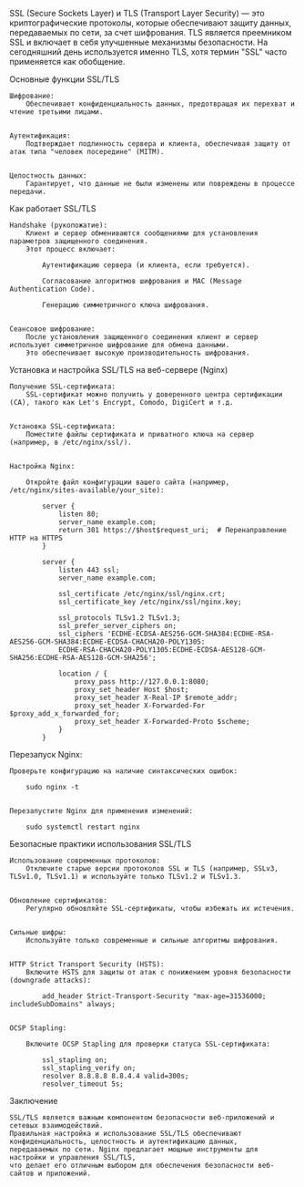 
SSL (Secure Sockets Layer) и TLS (Transport Layer Security) — это криптографические протоколы,
которые обеспечивают защиту данных, передаваемых по сети, за счет шифрования.
TLS является преемником SSL и включает в себя улучшенные механизмы безопасности.
На сегодняшний день используется именно TLS, хотя термин "SSL" часто применяется как обобщение.


Основные функции SSL/TLS

    Шифрование:
        Обеспечивает конфиденциальность данных, предотвращая их перехват и чтение третьими лицами.


    Аутентификация:
        Подтверждает подлинность сервера и клиента, обеспечивая защиту от атак типа "человек посередине" (MITM).


    Целостность данных:
        Гарантирует, что данные не были изменены или повреждены в процессе передачи.



Как работает SSL/TLS

    Handshake (рукопожатие):
        Клиент и сервер обмениваются сообщениями для установления параметров защищенного соединения.
        Этот процесс включает:

            Аутентификацию сервера (и клиента, если требуется).

            Согласование алгоритмов шифрования и MAC (Message Authentication Code).

            Генерацию симметричного ключа шифрования.


    Сеансовое шифрование:
        После установления защищенного соединения клиент и сервер используют симметричное шифрование для обмена данными.
        Это обеспечивает высокую производительность шифрования.


Установка и настройка SSL/TLS на веб-сервере (Nginx)

    Получение SSL-сертификата:
        SSL-сертификат можно получить у доверенного центра сертификации (CA), такого как Let's Encrypt, Comodo, DigiCert и т.д.


    Установка SSL-сертификата:
        Поместите файлы сертификата и приватного ключа на сервер (например, в /etc/nginx/ssl/).


    Настройка Nginx:

        Откройте файл конфигурации вашего сайта (например, /etc/nginx/sites-available/your_site):

            server {
                listen 80;
                server_name example.com;
                return 301 https://$host$request_uri;  # Перенаправление HTTP на HTTPS
            }

            server {
                listen 443 ssl;
                server_name example.com;

                ssl_certificate /etc/nginx/ssl/nginx.crt;
                ssl_certificate_key /etc/nginx/ssl/nginx.key;

                ssl_protocols TLSv1.2 TLSv1.3;
                ssl_prefer_server_ciphers on;
                ssl_ciphers 'ECDHE-ECDSA-AES256-GCM-SHA384:ECDHE-RSA-AES256-GCM-SHA384:ECDHE-ECDSA-CHACHA20-POLY1305:
                ECDHE-RSA-CHACHA20-POLY1305:ECDHE-ECDSA-AES128-GCM-SHA256:ECDHE-RSA-AES128-GCM-SHA256';

                location / {
                    proxy_pass http://127.0.0.1:8080;
                    proxy_set_header Host $host;
                    proxy_set_header X-Real-IP $remote_addr;
                    proxy_set_header X-Forwarded-For $proxy_add_x_forwarded_for;
                    proxy_set_header X-Forwarded-Proto $scheme;
                }
            }

Перезапуск Nginx:

    Проверьте конфигурацию на наличие синтаксических ошибок:

        sudo nginx -t


    Перезапустите Nginx для применения изменений:

        sudo systemctl restart nginx



Безопасные практики использования SSL/TLS

    Использование современных протоколов:
        Отключите старые версии протоколов SSL и TLS (например, SSLv3, TLSv1.0, TLSv1.1) и используйте только TLSv1.2 и TLSv1.3.


    Обновление сертификатов:
        Регулярно обновляйте SSL-сертификаты, чтобы избежать их истечения.


    Сильные шифры:
        Используйте только современные и сильные алгоритмы шифрования.


    HTTP Strict Transport Security (HSTS):
        Включите HSTS для защиты от атак с понижением уровня безопасности (downgrade attacks):

            add_header Strict-Transport-Security "max-age=31536000; includeSubDomains" always;

    
    OCSP Stapling:
    
        Включите OCSP Stapling для проверки статуса SSL-сертификата:

            ssl_stapling on;
            ssl_stapling_verify on;
            resolver 8.8.8.8 8.8.4.4 valid=300s;
            resolver_timeout 5s;



Заключение

    SSL/TLS является важным компонентом безопасности веб-приложений и сетевых взаимодействий. 
    Правильная настройка и использование SSL/TLS обеспечивают конфиденциальность, целостность и аутентификацию данных, 
    передаваемых по сети. Nginx предлагает мощные инструменты для настройки и управления SSL/TLS, 
    что делает его отличным выбором для обеспечения безопасности веб-сайтов и приложений.


